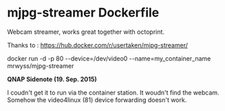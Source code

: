 # mjpg-streamer Dockerfile

Webcam streamer, works great together with octoprint. 

Thanks to : https://hub.docker.com/r/usertaken/mjpg-streamer/

docker run -d -p 80 --device=/dev/video0 --name=my_container_name mrwyss/mjpg-streamer

**QNAP Sidenote (19. Sep. 2015)**

I coudn't get it to run via the container station. It woudn't find the webcam. Somehow the video4linux (81) device forwarding doesn't work.
